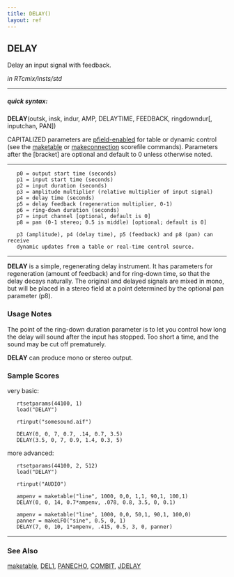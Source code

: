 ```yaml
---
title: DELAY()
layout: ref
---
```


## DELAY

Delay an input signal with feedback.

*in RTcmix/insts/std*  
  

-----

##### quick syntax:

**DELAY**(outsk, insk, indur, AMP, DELAYTIME, FEEDBACK, ringdowndur\[,
inputchan, PAN\])

CAPITALIZED parameters are [pfield-enabled](pfield-enabled.html) for
table or dynamic control (see the
[maketable](../scorefile/maketable-2.html) or
[makeconnection](../scorefile/makeconnection-2.html) scorefile
commands). Parameters after the \[bracket\] are optional and default to
0 unless otherwise noted.

-----

  
  

``` 
   p0 = output start time (seconds)
   p1 = input start time (seconds)
   p2 = input duration (seconds)
   p3 = amplitude multiplier (relative multiplier of input signal)
   p4 = delay time (seconds)
   p5 = delay feedback (regeneration multiplier, 0-1)
   p6 = ring-down duration (seconds)
   p7 = input channel [optional, default is 0]
   p8 = pan (0-1 stereo; 0.5 is middle) [optional; default is 0]

   p3 (amplitude), p4 (delay time), p5 (feedback) and p8 (pan) can receive
   dynamic updates from a table or real-time control source.
```

  

-----

  
**DELAY** is a simple, regenerating delay instrument. It has parameters
for regeneration (amount of feedback) and for ring-down time, so that
the delay decays naturally. The original and delayed signals are mixed
in mono, but will be placed in a stereo field at a point determined by
the optional pan parameter (p8).

### Usage Notes

The point of the ring-down duration parameter is to let you control how
long the delay will sound after the input has stopped. Too short a time,
and the sound may be cut off prematurely.

**DELAY** can produce mono or stereo output.

### Sample Scores

very basic:

``` 
   rtsetparams(44100, 1)
   load("DELAY")

   rtinput("somesound.aif")

   DELAY(0, 0, 7, 0.7, .14, 0.7, 3.5)
   DELAY(3.5, 0, 7, 0.9, 1.4, 0.3, 5)
```

  
  
more advanced:

``` 
   rtsetparams(44100, 2, 512)
   load("DELAY")

   rtinput("AUDIO")

   ampenv = maketable("line", 1000, 0,0, 1,1, 90,1, 100,1)
   DELAY(0, 0, 14, 0.7*ampenv, .078, 0.8, 3.5, 0, 0.1)

   ampenv = maketable("line", 1000, 0,0, 50,1, 90,1, 100,0)
   panner = makeLFO("sine", 0.5, 0, 1)
   DELAY(7, 0, 10, 1*ampenv, .415, 0.5, 3, 0, panner)
```

  

-----

### See Also

[maketable](../scorefile/maketable.html), [DEL1](DEL1.html),
[PANECHO](PANECHO.html), [COMBIT](COMBIT.html), [JDELAY](JDELAY.html)
